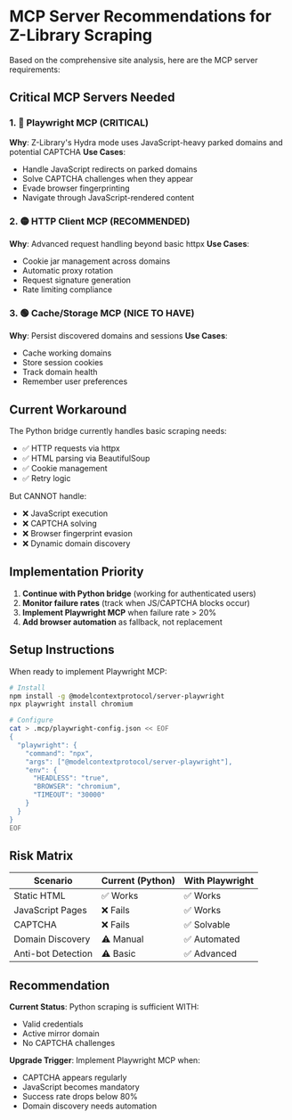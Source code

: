 # MCP Server Recommendations for Z-Library Scraping

Based on the comprehensive site analysis, here are the MCP server requirements:

## Critical MCP Servers Needed

### 1. 🔴 Playwright MCP (CRITICAL)
**Why**: Z-Library's Hydra mode uses JavaScript-heavy parked domains and potential CAPTCHA
**Use Cases**:
- Handle JavaScript redirects on parked domains
- Solve CAPTCHA challenges when they appear
- Evade browser fingerprinting
- Navigate through JavaScript-rendered content

### 2. 🟡 HTTP Client MCP (RECOMMENDED)
**Why**: Advanced request handling beyond basic httpx
**Use Cases**:
- Cookie jar management across domains
- Automatic proxy rotation
- Request signature generation
- Rate limiting compliance

### 3. 🟢 Cache/Storage MCP (NICE TO HAVE)
**Why**: Persist discovered domains and sessions
**Use Cases**:
- Cache working domains
- Store session cookies
- Track domain health
- Remember user preferences

## Current Workaround

The Python bridge currently handles basic scraping needs:
- ✅ HTTP requests via httpx
- ✅ HTML parsing via BeautifulSoup
- ✅ Cookie management
- ✅ Retry logic

But CANNOT handle:
- ❌ JavaScript execution
- ❌ CAPTCHA solving
- ❌ Browser fingerprint evasion
- ❌ Dynamic domain discovery

## Implementation Priority

1. **Continue with Python bridge** (working for authenticated users)
2. **Monitor failure rates** (track when JS/CAPTCHA blocks occur)
3. **Implement Playwright MCP** when failure rate > 20%
4. **Add browser automation** as fallback, not replacement

## Setup Instructions

When ready to implement Playwright MCP:

```bash
# Install
npm install -g @modelcontextprotocol/server-playwright
npx playwright install chromium

# Configure
cat > .mcp/playwright-config.json << EOF
{
  "playwright": {
    "command": "npx",
    "args": ["@modelcontextprotocol/server-playwright"],
    "env": {
      "HEADLESS": "true",
      "BROWSER": "chromium",
      "TIMEOUT": "30000"
    }
  }
}
EOF
```

## Risk Matrix

| Scenario | Current (Python) | With Playwright |
|----------|-----------------|-----------------|
| Static HTML | ✅ Works | ✅ Works |
| JavaScript Pages | ❌ Fails | ✅ Works |
| CAPTCHA | ❌ Fails | ✅ Solvable |
| Domain Discovery | ⚠️ Manual | ✅ Automated |
| Anti-bot Detection | ⚠️ Basic | ✅ Advanced |

## Recommendation

**Current Status**: Python scraping is sufficient WITH:
- Valid credentials
- Active mirror domain
- No CAPTCHA challenges

**Upgrade Trigger**: Implement Playwright MCP when:
- CAPTCHA appears regularly
- JavaScript becomes mandatory
- Success rate drops below 80%
- Domain discovery needs automation